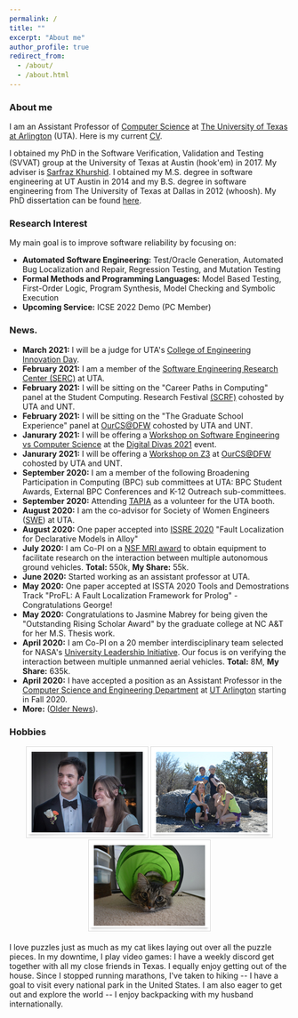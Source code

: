 ```yaml
---
permalink: /
title: ""
excerpt: "About me"
author_profile: true
redirect_from: 
  - /about/
  - /about.html
---
```


### <i class="fa fa-fw fa-cat" aria-hidden="true"></i> About me
I am an Assistant Professor of [Computer Science](https://www.uta.edu/academics/schools-colleges/engineering/academics/departments/cse) at [The University of Texas at Arlington](https://www.uta.edu/) (UTA). Here is my current [CV](/files/ASullivan_CV.pdf).

I obtained my PhD in the Software Verification, Validation and Testing (SVVAT) group at the University of Texas at Austin (hook'em) in 2017. My adviser is [Sarfraz Khurshid](https://users.ece.utexas.edu/~khurshid/). I obtained my M.S. degree in software engineering at UT Austin in 2014 and my B.S. degree in software engineering from The University of Texas at Dallas in 2012 (whoosh). My PhD dissertation can be found [here](files/dissertation.pdf). 

### <i class="fa fa-fw fa-lightbulb" aria-hidden="true"></i> Research Interest
My main goal is to improve software reliability by focusing on:
  * **Automated Software Engineering:** Test/Oracle Generation, Automated Bug Localization and Repair, Regression Testing, and
Mutation Testing
  * **Formal Methods and Programming Languages:** Model Based Testing, First-Order Logic, Program Synthesis, Model
Checking and Symbolic Execution
 * **Upcoming Service:** ICSE 2022 Demo (PC Member)
 

 
### <i class="fa fa-fw fa-exclamation-triangle" aria-hidden="true"></i> News.
* **March 2021:** I will be a judge for UTA's [College of Engineering Innovation Day](https://www.uta.edu/academics/schools-colleges/engineering/students/innovation-day/).
* **February 2021:** I am a member of the [Software Engineering Research Center (SERC)](https://se-research-center.uta.edu/) at UTA.
* **February 2021:** I will be sitting on the "Career Paths in Computing" panel at the Student Computing.
Research Festival [(SCRF)](https://uta.engineering/ourcs/) cohosted by UTA and UNT.
* **February 2021:** I will be sitting on the "The Graduate School Experience" panel at [OurCS@DFW](https://uta.engineering/ourcs/) cohosted by UTA and UNT.
* **Janurary 2021:** I will be offering a [Workshop on Software Engineering vs Computer Science](https://digital-divas.weebly.com/speakers--workshops.html) at the [Digital Divas 2021](https://digital-divas.weebly.com/) event.
* **Janurary 2021:** I will be offering a [Workshop on Z3](https://uta.engineering/ourcs/workshops.php) at [OurCS@DFW](https://uta.engineering/ourcs/) cohosted by UTA and UNT.
* **September 2020:** I am a member of the following Broadening Participation in Computing (BPC) sub committees at UTA: BPC Student Awards, External BPC Conferences and K-12 Outreach sub-committees.
* **September 2020:** Attending [TAPIA](https://tapiaconference.cmd-it.org/) as a volunteer for the UTA booth. 
* **August 2020:** I am the co-advisor for Society of Women Engineers ([SWE](https://mavorgs.campuslabs.com/engage/organization/societyofwomenengineers)) at UTA. 
* **August 2020:** One paper accepted into [ISSRE 2020](http://2020.issre.net/) "Fault Localization for Declarative Models in Alloy"
* **July 2020:** I am Co-PI on a [NSF MRI award](https://www.nsf.gov/awardsearch/showAward?AWD_ID=2018879&HistoricalAwards=false) to obtain equipment to facilitate research on the interaction between multiple autonomous ground vehicles. **Total:** 550k, **My Share:** 55k. 
* **June 2020:** Started working as an assistant professor at UTA.
* **May 2020:** One paper accepted at ISSTA 2020 Tools and Demostrations Track "ProFL: A Fault Localization Framework for Prolog" - Congratulations George!
* **May 2020:** Congratulations to Jasmine Mabrey for being given the "Outstanding Rising Scholar Award" by the graduate college at NC A&T for her M.S. Thesis work.
* **April 2020:** I am Co-PI on a 20 member interdisciplinary team selected for NASA's [University Leadership Initiative](https://www.nasa.gov/press-release/nasa-looks-to-university-teams-to-advance-aviation-technology). Our focus is on verifying the interaction between multiple unmanned aerial vehicles. **Total:** 8M, **My Share:** 635k.
* **April 2020:** I have accepted a position as an Assistant Professor in the [Computer Science and Engineering Department](https://cse.uta.edu/) at [UT Arlington](https://www.uta.edu/) starting in Fall 2020.
* **More:** ([Older News](https://allisonius.github.io/news/)).
  
<h3><i class="fa fa-fw fa-puzzle-piece" aria-hidden="true"></i> Hobbies</h3>
  
 <center><img src="images/a.png" alt=""> <img src="images/b.jpg" alt=""> <img src="images/c.JPG" alt=""></center>
  <br>
  I love puzzles just as much as my cat likes laying out over all the puzzle pieces. In my downtime, I play video games: I have a weekly discord get together with all my close friends in Texas. I equally enjoy getting out of the house. Since I stopped running marathons, I've taken to hiking -- I have a goal to visit every national park in the United States. I am also eager to get out and explore the world -- I enjoy backpacking with my husband internationally.
